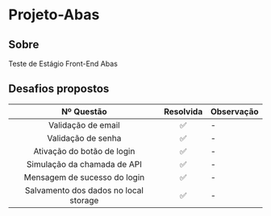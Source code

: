 # Projeto-Abas

## Sobre
  Teste de Estágio Front-End Abas

## Desafios propostos
|                 Nº Questão                  | Resolvida | Observação |
| :-----------------------------------------: | :-------: | ---------- |
|            Validação de email               |    ✅     | -          |
|            Validação de senha               |    ✅     | -          |
|       Ativação do botão de login            |    ✅     | -          |
|       Simulação da chamada de API           |    ✅     | -          |
|      Mensagem de sucesso do login           |    ✅     | -          |
|    Salvamento dos dados no local storage    |    ✅     | -          |

